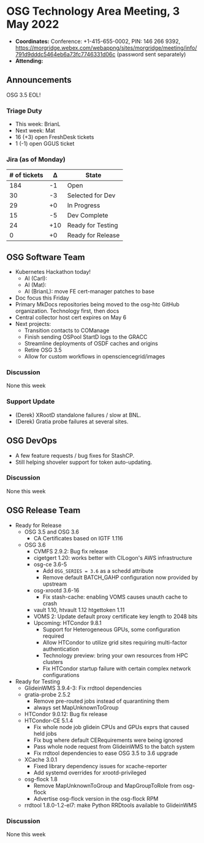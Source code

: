 # OSG Technology Area Meeting, 3 May 2022

-   **Coordinates:** Conference: +1-415-655-0002, PIN: 146 266 9392,
    <https://morgridge.webex.com/webappng/sites/morgridge/meeting/info/791d9dddc5464eb6a73fc7746331d06c> (password sent separately)
-   **Attending:**

## Announcements

OSG 3.5 EOL!

### Triage Duty

-   This week: BrianL
-   Next week: Mat
-   16 (+3) open FreshDesk tickets
-   1 (-1) open GGUS ticket

### Jira (as of Monday)

| # of tickets | &Delta; | State             |
|--------------|---------|-------------------|
| 184          | -1      | Open              |
| 30           | -3      | Selected for Dev  |
| 29           | +0      | In Progress       |
| 15           | -5      | Dev Complete      |
| 24           | +10     | Ready for Testing |
| 0            | +0      | Ready for Release |

## OSG Software Team

-   Kubernetes Hackathon today!
    -   AI (Carl):
    -   AI (Mat):
    -   AI (BrianL): move FE cert-manager patches to base
-   Doc focus this Friday
-   Primary MkDocs repositories being moved to the osg-htc GitHub organization.
    Technology first, then docs
-   Central collector host cert expires on May 6
-   Next projects:
    -   Transition contacts to COManage
    -   Finish sending OSPool StartD logs to the GRACC
    -   Streamline deployments of OSDF caches and origins
    -   Retire OSG 3.5
    -   Allow for custom workflows in opensciencegrid/images

### Discussion

None this week

### Support Update

- (Derek) XRootD standalone failures / slow at BNL.
- (Derek) Gratia probe failures at several sites.


## OSG DevOps

- A few feature requests / bug fixes for StashCP.
- Still helping shoveler support for token auto-updating.

### Discussion

None this week

## OSG Release Team

-   Ready for Release
    -   OSG 3.5 and OSG 3.6
        -   CA Certificates based on IGTF 1.116
    -   OSG 3.6
        -   CVMFS 2.9.2: Bug fix release
        -   cigetgert 1.20: works better with CILogon's AWS infrastructure
        -   osg-ce 3.6-5
            -   Add `OSG_SERIES = 3.6` as a schedd attribute
            -   Remove default BATCH_GAHP configuration now provided by upstream
        -   osg-xrootd 3.6-16
            -   Fix stash-cache: enabling VOMS causes unauth cache to crash
        -   vault 1.10, htvault 1.12 htgettoken 1.11
        -   VOMS 2: Update default proxy certificate key length to 2048 bits
        -   Upcoming: HTCondor 9.8.1
            -   Support for Heterogeneous GPUs, some configuration required
            -   Allow HTCondor to utilize grid sites requiring multi-factor authentication
            -   Technology preview: bring your own resources from HPC clusters
            -   Fix HTCondor startup failure with certain complex network configurations
-   Ready for Testing
    -   GlideinWMS 3.9.4-3: Fix rrdtool dependencies
    -   gratia-probe 2.5.2
        -  Remove pre-routed jobs instead of quarantining them
        -   always set MapUnknownToGroup
    -   HTCondor 9.0.12: Bug fix release
    -   HTCondor-CE 5.1.4
        -   Fix whole node job glidein CPUs and GPUs exprs that caused held jobs
        -   Fix bug where default CERequirements were being ignored
        -   Pass whole node request from GlideinWMS to the batch system
        -   Fix rrdtool dependencies to ease OSG 3.5 to 3.6 upgrade
    -   XCache 3.0.1
        -   Fixed library dependency issues for xcache-reporter
        -   Add systemd overrides for xrootd-privileged
    -   osg-flock 1.8
        -   Remove MapUnknownToGroup and MapGroupToRole from osg-flock
        -   Advertise osg-flock version in the osg-flock RPM
    -   rrdtool 1.8.0-1.2-el7: make Python RRDtools available to GlideinWMS

### Discussion

None this week
